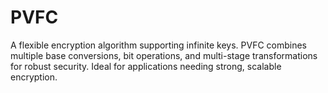 # PVFC
A flexible encryption algorithm supporting infinite keys. PVFC combines multiple base conversions, bit operations, and multi-stage transformations for robust security. Ideal for applications needing strong, scalable encryption.

